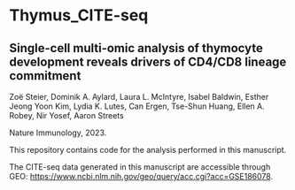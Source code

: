 # Thymus_CITE-seq

## Single-cell multi-omic analysis of thymocyte development reveals drivers of CD4/CD8 lineage commitment
Zoë Steier, Dominik A. Aylard, Laura L. McIntyre, Isabel Baldwin, Esther Jeong Yoon Kim, Lydia K. Lutes, Can Ergen, Tse-Shun Huang, Ellen A. Robey, Nir Yosef, Aaron Streets

Nature Immunology, 2023.

This repository contains code for the analysis performed in this manuscript.

The CITE-seq data generated in this manuscript are accessible through GEO: https://www.ncbi.nlm.nih.gov/geo/query/acc.cgi?acc=GSE186078.
